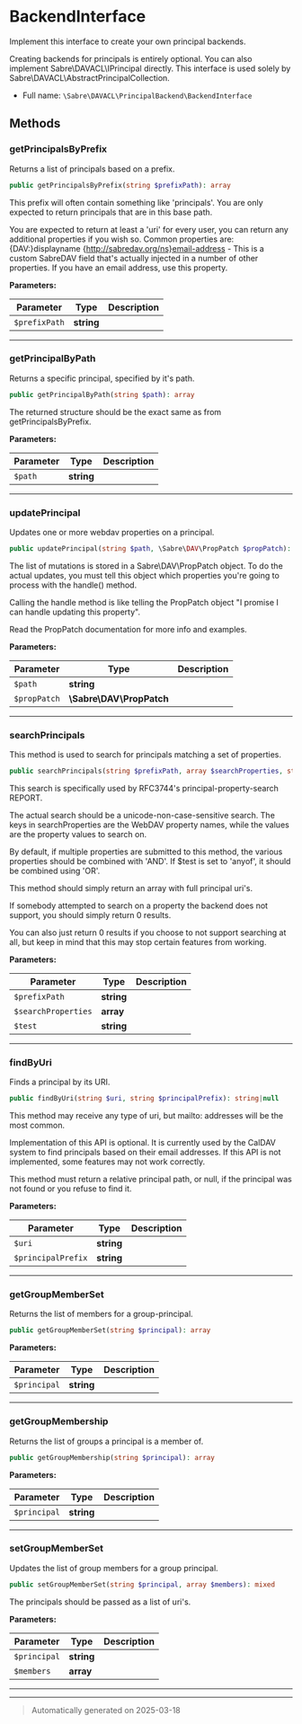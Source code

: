 
# BackendInterface

Implement this interface to create your own principal backends.

Creating backends for principals is entirely optional. You can also
implement Sabre\DAVACL\IPrincipal directly. This interface is used solely by
Sabre\DAVACL\AbstractPrincipalCollection.

* Full name: `\Sabre\DAVACL\PrincipalBackend\BackendInterface`



## Methods


### getPrincipalsByPrefix

Returns a list of principals based on a prefix.

```php
public getPrincipalsByPrefix(string $prefixPath): array
```

This prefix will often contain something like 'principals'. You are only
expected to return principals that are in this base path.

You are expected to return at least a 'uri' for every user, you can
return any additional properties if you wish so. Common properties are:
  {DAV:}displayname
  {http://sabredav.org/ns}email-address - This is a custom SabreDAV
    field that's actually injected in a number of other properties. If
    you have an email address, use this property.






**Parameters:**

| Parameter | Type | Description |
|-----------|------|-------------|
| `$prefixPath` | **string** |  |





***

### getPrincipalByPath

Returns a specific principal, specified by it's path.

```php
public getPrincipalByPath(string $path): array
```

The returned structure should be the exact same as from
getPrincipalsByPrefix.






**Parameters:**

| Parameter | Type | Description |
|-----------|------|-------------|
| `$path` | **string** |  |





***

### updatePrincipal

Updates one or more webdav properties on a principal.

```php
public updatePrincipal(string $path, \Sabre\DAV\PropPatch $propPatch): mixed
```

The list of mutations is stored in a Sabre\DAV\PropPatch object.
To do the actual updates, you must tell this object which properties
you're going to process with the handle() method.

Calling the handle method is like telling the PropPatch object "I
promise I can handle updating this property".

Read the PropPatch documentation for more info and examples.






**Parameters:**

| Parameter | Type | Description |
|-----------|------|-------------|
| `$path` | **string** |  |
| `$propPatch` | **\Sabre\DAV\PropPatch** |  |





***

### searchPrincipals

This method is used to search for principals matching a set of
properties.

```php
public searchPrincipals(string $prefixPath, array $searchProperties, string $test = &#039;allof&#039;): array
```

This search is specifically used by RFC3744's principal-property-search
REPORT.

The actual search should be a unicode-non-case-sensitive search. The
keys in searchProperties are the WebDAV property names, while the values
are the property values to search on.

By default, if multiple properties are submitted to this method, the
various properties should be combined with 'AND'. If $test is set to
'anyof', it should be combined using 'OR'.

This method should simply return an array with full principal uri's.

If somebody attempted to search on a property the backend does not
support, you should simply return 0 results.

You can also just return 0 results if you choose to not support
searching at all, but keep in mind that this may stop certain features
from working.






**Parameters:**

| Parameter | Type | Description |
|-----------|------|-------------|
| `$prefixPath` | **string** |  |
| `$searchProperties` | **array** |  |
| `$test` | **string** |  |





***

### findByUri

Finds a principal by its URI.

```php
public findByUri(string $uri, string $principalPrefix): string|null
```

This method may receive any type of uri, but mailto: addresses will be
the most common.

Implementation of this API is optional. It is currently used by the
CalDAV system to find principals based on their email addresses. If this
API is not implemented, some features may not work correctly.

This method must return a relative principal path, or null, if the
principal was not found or you refuse to find it.






**Parameters:**

| Parameter | Type | Description |
|-----------|------|-------------|
| `$uri` | **string** |  |
| `$principalPrefix` | **string** |  |





***

### getGroupMemberSet

Returns the list of members for a group-principal.

```php
public getGroupMemberSet(string $principal): array
```








**Parameters:**

| Parameter | Type | Description |
|-----------|------|-------------|
| `$principal` | **string** |  |





***

### getGroupMembership

Returns the list of groups a principal is a member of.

```php
public getGroupMembership(string $principal): array
```








**Parameters:**

| Parameter | Type | Description |
|-----------|------|-------------|
| `$principal` | **string** |  |





***

### setGroupMemberSet

Updates the list of group members for a group principal.

```php
public setGroupMemberSet(string $principal, array $members): mixed
```

The principals should be passed as a list of uri's.






**Parameters:**

| Parameter | Type | Description |
|-----------|------|-------------|
| `$principal` | **string** |  |
| `$members` | **array** |  |





***


***
> Automatically generated on 2025-03-18
